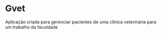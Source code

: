 # Gvet
Aplicação criada para gerenciar pacientes de uma clínica veterinária para um trabalho da faculdade
